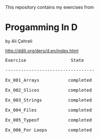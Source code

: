 This repository contains my exercises from 
# Progamming In D
 by Ali Çehreli

<a>http://ddili.org/ders/d.en/index.html</a>

<pre>
Exercise                 State<br>
----------------------------------<br>
Ex_001_Arrays           completed<br>
Ex_002_Slices           completed<br>
Ex_003_Strings          completed<br>
Ex_004_Files            completed<br>
Ex_005_Typeof           completed<br>
Ex_006_For Loops        completed<br>

</pre>
